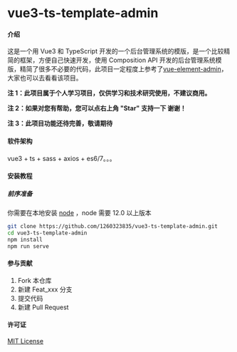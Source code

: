# vue3-ts-template-admin

#### 介绍

这是一个用 Vue3 和 TypeScript 开发的一个后台管理系统的模版，是一个比较精简的框架，方便自己快速开发，使用 Composition API 开发的后台管理系统模版，精简了很多不必要的代码，此项目一定程度上参考了[vue-element-admin](https://github.com/PanJiaChen/vue-element-admin)，大家也可以去看看该项目。

**注 1：此项目属于个人学习项目，仅供学习和技术研究使用，不建议商用。**

**注 2：如果对您有帮助，您可以点右上角 "Star" 支持一下 谢谢！**

**注 3：此项目功能还待完善，敬请期待**

#### 软件架构

vue3 + ts + sass + axios + es6/7。。。

#### 安装教程

##### 前序准备

你需要在本地安装 [node](http://nodejs.org/) ，node 需要 12.0 以上版本

```bash
git clone https://github.com/1260323835/vue3-ts-template-admin.git
cd vue3-ts-template-admin
npm install
npm run serve
```

#### 参与贡献

1.  Fork 本仓库
2.  新建 Feat_xxx 分支
3.  提交代码
4.  新建 Pull Request

#### 许可证

[MIT License](https://github.com/1260323835/vue3-ts-template-admin/blob/main/LICENSE)
